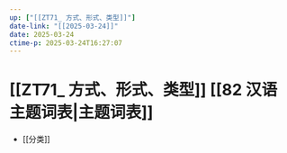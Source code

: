 ```yaml
---
up: ["[[ZT71_ 方式、形式、类型]]"]
date-link: "[[2025-03-24]]"
date: 2025-03-24
ctime-p: 2025-03-24T16:27:07
---
```


# [[ZT71_ 方式、形式、类型]] [[82 汉语主题词表|主题词表]]

- [[分类]]
